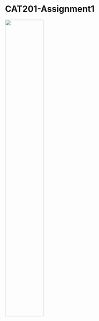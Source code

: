 # CAT201-Assignment1
[<img src="[https://drive.google.com/file/d/17JcJA6YFiYvzJdkFXJQXfAo7kVA5WzbS/view?usp=sharing](https://drive.google.com/file/d/17JcJA6YFiYvzJdkFXJQXfAo7kVA5WzbS/view?usp=sharing)" width="50%">]([https://youtu.be/9e6Q68Rm13o "Video Demonstration: 55")


